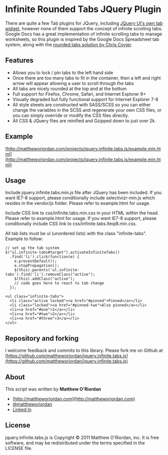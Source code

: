 Infinite Rounded Tabs JQuery Plugin
===================================

There are quite a few Tab plugins for JQuery, including [JQuery UI's own tab widget](http://jqueryui.com/demos/tabs/), however none of them support the concept of infinite scrolling tabs.  Google Docs has a great implementation of infinite scrolling tabs to manage worksheets, so this plugin is inspired by the Google Docs Spreadsheet tab system, along with the [rounded tabs solution by Chris Coyier](http://css-tricks.com/14001-tabs-with-round-out-borders/).

Features
---
 - Allows you to lock / pin tabs to the left hand side
 - Once there are too many tabs to fit in the container, then a left and right arrow will appear allowing a user to scroll through the tabs
 - All tabs are nicely rounded at the top and at the bottom
 - Full support for Firefox, Chrome, Safari, and Internet Explorer 9+
 - Visually degraded but fully functional support for Internet Explorer 7-8
 - All style sheets are constructed with SASS/SCSS so you can either change the variables in the SCSS and regenerate your own CSS files, or you can simply override or modify the CSS files directly.
 - All CSS & JQuery files are minified and Gzipped down to just over 2k.

Example
-------
[http://mattheworiordan.com/projects/jquery.infinite.tabs.js/example.min.html](http://mattheworiordan.com/projects/jquery.infinite.tabs.js/example.min.html)

Usage
-----

Include jquery.infinite.tabs.min.js file after JQuery has been included.  If you want IE7-8 support, please conditionally include selectivizr-min.js which resides in the vendor/js folder.  Please refer to example.html for usage.

Include CSS link to css/infinite.tabs.min.css in your HTML within the head.  Please refer to example.html for usage.  If you want IE7-8 support, please conditionally include CSS link to css/infinite.tabs.lteqi8.min.css.

All tab lists must be ul (unordered lists) with the class "infinite-tabs".  Example to follow:

    // set up the tab system
    $("ul.infinite-tabs#target").activateInfiniteTabs()
      .find('li').click(function(e) {
        e.preventDefault();
        e.stopPropagation();
        $(this).parents('ul.infinite-tabs').find('li').removeClass("active");
        $(this).addClass("active");
		// code goes here to react to tab change
      });

	<ul class="infinite-tabs">
      <li class="active locked"><a href="#pinned">Pinned</a></li>
      <li class="locked"><a href="#pinned-two">Also pinned</a></li>
   	  <li><a href="#one">1</a></li>
      <li><a href="#two">2</a></li>
      <li><a href="#three">3</a></li>
    </ul>


Repository and forking
-----

I welcome feedback and commits to this library.  Please fork me on Github at  [https://github.com/mattheworiordan/jquery.infinite.tabs.js](https://github.com/mattheworiordan/jquery.infinite.tabs.js)

About
-----

This script was written by **Matthew O'Riordan**

 - [http://mattheworiordan.com](http://mattheworiordan.com)
 - [@mattheworiordan](http://twitter.com/#!/mattheworiordan)
 - [Linked In](http://www.linkedin.com/in/lemon)

License
-------

jquery.infinite.tabs.js is Copyright © 2011 Matthew O'Riordan, inc. It is free software, and may be redistributed under the terms specified in the LICENSE file.